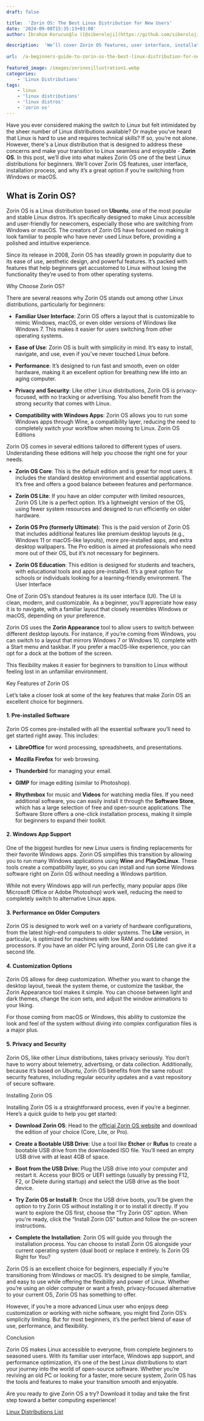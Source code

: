 ```yaml
---
draft: false

title:  'Zorin OS: The Best Linux Distribution for New Users'
date: '2024-09-08T15:35:13+03:00'
author: İbrahim Korucuoğlu ([@siberoloji](https://github.com/siberoloji))

description:  'We’ll cover Zorin OS features, user interface, installation process, and why it’s a great option if you’re switching from Windows or macOS.' 
 
url:  /a-beginners-guide-to-zorin-os-the-best-linux-distribution-for-new-users/
 
featured_image: /images/zorinosillustration1.webp
categories:
    - 'Linux Distributions'
tags:
    - linux
    - 'linux distributions'
    - 'linux distros'
    - 'zorin os'
---
```

Have you ever considered making the switch to Linux but felt intimidated by the sheer number of Linux distributions available? Or maybe you’ve heard that Linux is hard to use and requires technical skills? If so, you’re not alone. However, there's a Linux distribution that is designed to address these concerns and make your transition to Linux seamless and enjoyable - **Zorin OS**. In this post, we’ll dive into what makes Zorin OS one of the best Linux distributions for beginners. We’ll cover Zorin OS features, user interface, installation process, and why it’s a great option if you’re switching from Windows or macOS.

## What is Zorin OS?

Zorin OS is a Linux distribution based on **Ubuntu**, one of the most popular and stable Linux distros. It’s specifically designed to make Linux accessible and user-friendly for newcomers, especially those who are switching from Windows or macOS. The creators of Zorin OS have focused on making it look familiar to people who have never used Linux before, providing a polished and intuitive experience.

Since its release in 2008, Zorin OS has steadily grown in popularity due to its ease of use, aesthetic design, and powerful features. It’s packed with features that help beginners get accustomed to Linux without losing the functionality they’re used to from other operating systems.

Why Choose Zorin OS?

There are several reasons why Zorin OS stands out among other Linux distributions, particularly for beginners:
* **Familiar User Interface**: Zorin OS offers a layout that is customizable to mimic Windows, macOS, or even older versions of Windows like Windows 7. This makes it easier for users switching from other operating systems.

* **Ease of Use**: Zorin OS is built with simplicity in mind. It’s easy to install, navigate, and use, even if you’ve never touched Linux before.

* **Performance**: It’s designed to run fast and smooth, even on older hardware, making it an excellent option for breathing new life into an aging computer.

* **Privacy and Security**: Like other Linux distributions, Zorin OS is privacy-focused, with no tracking or advertising. You also benefit from the strong security that comes with Linux.

* **Compatibility with Windows Apps**: Zorin OS allows you to run some Windows apps through Wine, a compatibility layer, reducing the need to completely switch your workflow when moving to Linux.
Zorin OS Editions

Zorin OS comes in several editions tailored to different types of users. Understanding these editions will help you choose the right one for your needs.
* **Zorin OS Core**: This is the default edition and is great for most users. It includes the standard desktop environment and essential applications. It’s free and offers a good balance between features and performance.

* **Zorin OS Lite**: If you have an older computer with limited resources, Zorin OS Lite is a perfect option. It’s a lightweight version of the OS, using fewer system resources and designed to run efficiently on older hardware.

* **Zorin OS Pro (formerly Ultimate)**: This is the paid version of Zorin OS that includes additional features like premium desktop layouts (e.g., Windows 11 or macOS-like layouts), more pre-installed apps, and extra desktop wallpapers. The Pro edition is aimed at professionals who need more out of their OS, but it’s not necessary for beginners.

* **Zorin OS Education**: This edition is designed for students and teachers, with educational tools and apps pre-installed. It’s a great option for schools or individuals looking for a learning-friendly environment.
The User Interface

One of Zorin OS’s standout features is its user interface (UI). The UI is clean, modern, and customizable. As a beginner, you’ll appreciate how easy it is to navigate, with a familiar layout that closely resembles Windows or macOS, depending on your preference.

Zorin OS uses the **Zorin Appearance** tool to allow users to switch between different desktop layouts. For instance, if you’re coming from Windows, you can switch to a layout that mirrors Windows 7 or Windows 10, complete with a Start menu and taskbar. If you prefer a macOS-like experience, you can opt for a dock at the bottom of the screen.

This flexibility makes it easier for beginners to transition to Linux without feeling lost in an unfamiliar environment.

Key Features of Zorin OS

Let’s take a closer look at some of the key features that make Zorin OS an excellent choice for beginners.
#### 1. Pre-installed Software

Zorin OS comes pre-installed with all the essential software you’ll need to get started right away. This includes:
* **LibreOffice** for word processing, spreadsheets, and presentations.

* **Mozilla Firefox** for web browsing.

* **Thunderbird** for managing your email.

* **GIMP** for image editing (similar to Photoshop).

* **Rhythmbox** for music and **Videos** for watching media files.
If you need additional software, you can easily install it through the **Software Store**, which has a large selection of free and open-source applications. The Software Store offers a one-click installation process, making it simple for beginners to expand their toolkit.
#### 2. Windows App Support

One of the biggest hurdles for new Linux users is finding replacements for their favorite Windows apps. Zorin OS simplifies this transition by allowing you to run many Windows applications using **Wine** and **PlayOnLinux**. These tools create a compatibility layer, so you can install and run some Windows software right on Zorin OS without needing a Windows partition.

While not every Windows app will run perfectly, many popular apps (like Microsoft Office or Adobe Photoshop) work well, reducing the need to completely switch to alternative Linux apps.
#### 3. Performance on Older Computers

Zorin OS is designed to work well on a variety of hardware configurations, from the latest high-end computers to older systems. The **Lite** version, in particular, is optimized for machines with low RAM and outdated processors. If you have an older PC lying around, Zorin OS Lite can give it a second life.
#### 4. Customization Options

Zorin OS allows for deep customization. Whether you want to change the desktop layout, tweak the system theme, or customize the taskbar, the Zorin Appearance tool makes it simple. You can choose between light and dark themes, change the icon sets, and adjust the window animations to your liking.

For those coming from macOS or Windows, this ability to customize the look and feel of the system without diving into complex configuration files is a major plus.
#### 5. Privacy and Security

Zorin OS, like other Linux distributions, takes privacy seriously. You don’t have to worry about telemetry, advertising, or data collection. Additionally, because it’s based on Ubuntu, Zorin OS benefits from the same robust security features, including regular security updates and a vast repository of secure software.

Installing Zorin OS

Installing Zorin OS is a straightforward process, even if you’re a beginner. Here’s a quick guide to help you get started:
* **Download Zorin OS**: Head to the <a href="https://zorin.com/os/">official Zorin OS website</a> and download the edition of your choice (Core, Lite, or Pro).

* **Create a Bootable USB Drive**: Use a tool like **Etcher** or **Rufus** to create a bootable USB drive from the downloaded ISO file. You’ll need an empty USB drive with at least 4GB of space.

* **Boot from the USB Drive**: Plug the USB drive into your computer and restart it. Access your BIOS or UEFI settings (usually by pressing F12, F2, or Delete during startup) and select the USB drive as the boot device.

* **Try Zorin OS or Install It**: Once the USB drive boots, you’ll be given the option to try Zorin OS without installing it or to install it directly. If you want to explore the OS first, choose the “Try Zorin OS” option. When you're ready, click the “Install Zorin OS” button and follow the on-screen instructions.

* **Complete the Installation**: Zorin OS will guide you through the installation process. You can choose to install Zorin OS alongside your current operating system (dual boot) or replace it entirely.
Is Zorin OS Right for You?

Zorin OS is an excellent choice for beginners, especially if you’re transitioning from Windows or macOS. It’s designed to be simple, familiar, and easy to use while offering the flexibility and power of Linux. Whether you’re using an older computer or want a fresh, privacy-focused alternative to your current OS, Zorin OS has something to offer.

However, if you’re a more advanced Linux user who enjoys deep customization or working with niche software, you might find Zorin OS’s simplicity limiting. But for most beginners, it’s the perfect blend of ease of use, performance, and flexibility.

Conclusion

Zorin OS makes Linux accessible to everyone, from complete beginners to seasoned users. With its familiar user interface, Windows app support, and performance optimization, it’s one of the best Linux distributions to start your journey into the world of open-source software. Whether you’re reviving an old PC or looking for a faster, more secure system, Zorin OS has the tools and features to make your transition smooth and enjoyable.

Are you ready to give Zorin OS a try? Download it today and take the first step toward a better computing experience!

<a href="https://www.siberoloji.com/a-list-of-popular-linux-distributions/" target="_blank" rel="noopener" title="">Linux Distributions List</a>

